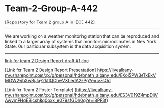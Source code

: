 # Team-2-Group-A-442
[Repository for Team 2 group A in IECE 442]

------------------------------------------

We are working on a weather monitoring station that 
can be reproduced and linked to a larger array of 
systems that monitors microclimates in New York State.
Our particular subsystem is the data acquisition system.

-----------------------------------------

[link for team 2 Design Report draft #1 doc](https://1drv.ms/w/c/99df146ffe001f29/EbOvkIGMuoVHud4yUwpnuJMB8NM2gDxzC1E3_rHJGSF02A?e=VRXZuI)

[Link for Team 2 Design Report Presentation]
https://livealbany-my.sharepoint.com/:p:/g/personal/hdebnath_albany_edu/EXol5PW3eTxEkVMGW2vjbXwBjJay2ktIQChwVXLedA2ePg?e=ivZsOd

[Link for Team 2 Poster Template]
(https://livealbany-my.sharepoint.com/:p:/g/personal/hdebnath_albany_edu/ES3V019Z4mpDljVAwvmPHqEBjcshRq0oxx_eO79sfGDhGg?e=i8PR3f)

